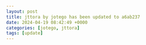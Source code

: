 ```yaml
---
layout: post
title: jttora by jotego has been updated to a6ab237
date: 2024-04-19 08:42:49 +0000
categories: [jotego, jttora]
tags: [update]
---
```


